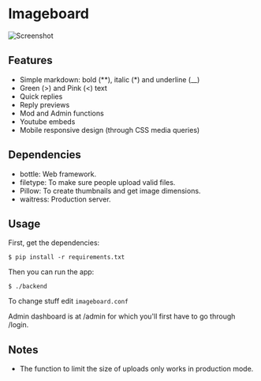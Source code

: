 # Imageboard
![Screenshot](https://0x0.st/iv0g.png)

## Features
- Simple markdown: bold (**), italic (*) and underline (__)
- Green (>) and Pink (<) text
- Quick replies
- Reply previews
- Mod and Admin functions
- Youtube embeds
- Mobile responsive design (through CSS media queries)

## Dependencies
- bottle: Web framework.
- filetype: To make sure people upload valid files.
- Pillow: To create thumbnails and get image dimensions.
- waitress: Production server.

## Usage
First, get the dependencies:

`$ pip install -r requirements.txt`

Then you can run the app:

`$ ./backend`

To change stuff edit `imageboard.conf`

Admin dashboard is at /admin for which you'll first have to go through /login.

## Notes
- The function to limit the size of uploads only works in production mode.
